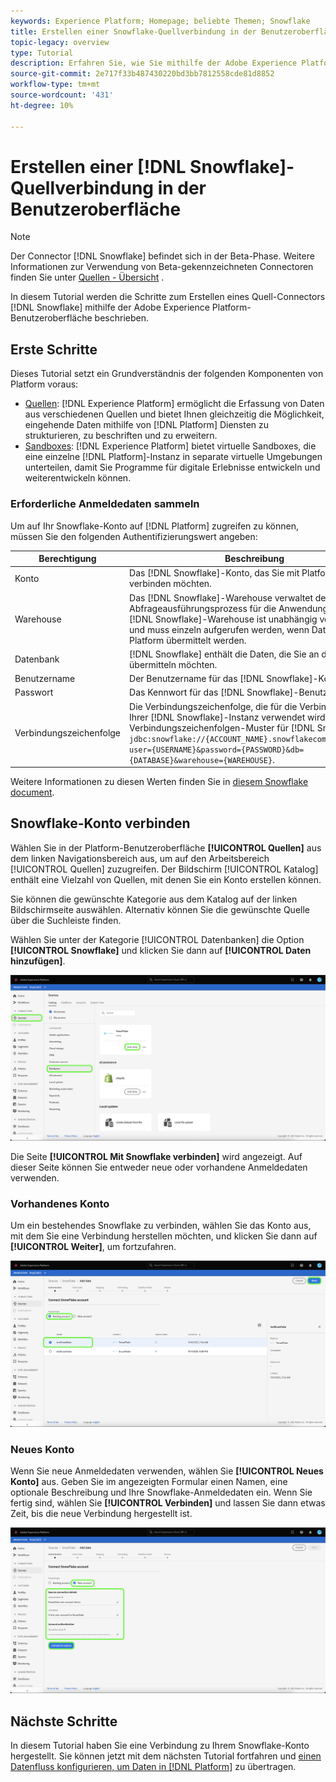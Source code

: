 ```yaml
---
keywords: Experience Platform; Homepage; beliebte Themen; Snowflake
title: Erstellen einer Snowflake-Quellverbindung in der Benutzeroberfläche
topic-legacy: overview
type: Tutorial
description: Erfahren Sie, wie Sie mithilfe der Adobe Experience Platform-Benutzeroberfläche eine Snowflake-Quellverbindung erstellen.
source-git-commit: 2e717f33b487430220bd3bb7812558cde81d8852
workflow-type: tm+mt
source-wordcount: '431'
ht-degree: 10%

---
```


# Erstellen einer [!DNL Snowflake]-Quellverbindung in der Benutzeroberfläche

>[!NOTE]
>
> Der Connector [!DNL Snowflake] befindet sich in der Beta-Phase. Weitere Informationen zur Verwendung von Beta-gekennzeichneten Connectoren finden Sie unter [Quellen - Übersicht](../../../../home.md#terms-and-conditions) .

In diesem Tutorial werden die Schritte zum Erstellen eines Quell-Connectors [!DNL Snowflake] mithilfe der Adobe Experience Platform-Benutzeroberfläche beschrieben.

## Erste Schritte

Dieses Tutorial setzt ein Grundverständnis der folgenden Komponenten von Platform voraus:

* [Quellen](../../../../home.md):  [!DNL Experience Platform] ermöglicht die Erfassung von Daten aus verschiedenen Quellen und bietet Ihnen gleichzeitig die Möglichkeit, eingehende Daten mithilfe von  [!DNL Platform] Diensten zu strukturieren, zu beschriften und zu erweitern.
* [Sandboxes](../../../../../sandboxes/home.md): [!DNL Experience Platform] bietet virtuelle Sandboxes, die eine einzelne [!DNL Platform]-Instanz in separate virtuelle Umgebungen unterteilen, damit Sie Programme für digitale Erlebnisse entwickeln und weiterentwickeln können.

### Erforderliche Anmeldedaten sammeln

Um auf Ihr Snowflake-Konto auf [!DNL Platform] zugreifen zu können, müssen Sie den folgenden Authentifizierungswert angeben:

| Berechtigung | Beschreibung |
| ---------- | ----------- |
| Konto | Das [!DNL Snowflake]-Konto, das Sie mit Platform verbinden möchten. |
| Warehouse | Das [!DNL Snowflake]-Warehouse verwaltet den Abfrageausführungsprozess für die Anwendung. Jedes [!DNL Snowflake]-Warehouse ist unabhängig voneinander und muss einzeln aufgerufen werden, wenn Daten an Platform übermittelt werden. |
| Datenbank | [!DNL Snowflake] enthält die Daten, die Sie an die Plattform übermitteln möchten. |
| Benutzername | Der Benutzername für das [!DNL Snowflake]-Konto. |
| Passwort | Das Kennwort für das [!DNL Snowflake]-Benutzerkonto. |
| Verbindungszeichenfolge | Die Verbindungszeichenfolge, die für die Verbindung mit Ihrer [!DNL Snowflake]-Instanz verwendet wird. Das Verbindungszeichenfolgen-Muster für [!DNL Snowflake] ist `jdbc:snowflake://{ACCOUNT_NAME}.snowflakecomputing.com/?user={USERNAME}&password={PASSWORD}&db={DATABASE}&warehouse={WAREHOUSE}`. |

Weitere Informationen zu diesen Werten finden Sie in [diesem Snowflake document](https://docs.snowflake.com/en/user-guide/oauth-custom.html).

## Snowflake-Konto verbinden

Wählen Sie in der Platform-Benutzeroberfläche **[!UICONTROL Quellen]** aus dem linken Navigationsbereich aus, um auf den Arbeitsbereich [!UICONTROL Quellen] zuzugreifen. Der Bildschirm [!UICONTROL Katalog] enthält eine Vielzahl von Quellen, mit denen Sie ein Konto erstellen können.

Sie können die gewünschte Kategorie aus dem Katalog auf der linken Bildschirmseite auswählen. Alternativ können Sie die gewünschte Quelle über die Suchleiste finden.

Wählen Sie unter der Kategorie [!UICONTROL Datenbanken] die Option **[!UICONTROL Snowflake]** und klicken Sie dann auf **[!UICONTROL Daten hinzufügen]**.

![](../../../../images/tutorials/create/snowflake/catalog.png)

Die Seite **[!UICONTROL Mit Snowflake verbinden]** wird angezeigt. Auf dieser Seite können Sie entweder neue oder vorhandene Anmeldedaten verwenden.

### Vorhandenes Konto

Um ein bestehendes Snowflake zu verbinden, wählen Sie das Konto aus, mit dem Sie eine Verbindung herstellen möchten, und klicken Sie dann auf **[!UICONTROL Weiter]**, um fortzufahren.

![](../../../../images/tutorials/create/snowflake/existing.png)

### Neues Konto

Wenn Sie neue Anmeldedaten verwenden, wählen Sie **[!UICONTROL Neues Konto]** aus. Geben Sie im angezeigten Formular einen Namen, eine optionale Beschreibung und Ihre Snowflake-Anmeldedaten ein. Wenn Sie fertig sind, wählen Sie **[!UICONTROL Verbinden]** und lassen Sie dann etwas Zeit, bis die neue Verbindung hergestellt ist.

![](../../../../images/tutorials/create/snowflake/new.png)

## Nächste Schritte

In diesem Tutorial haben Sie eine Verbindung zu Ihrem Snowflake-Konto hergestellt. Sie können jetzt mit dem nächsten Tutorial fortfahren und [einen Datenfluss konfigurieren, um Daten in [!DNL Platform]](../../dataflow/databases.md) zu übertragen.
